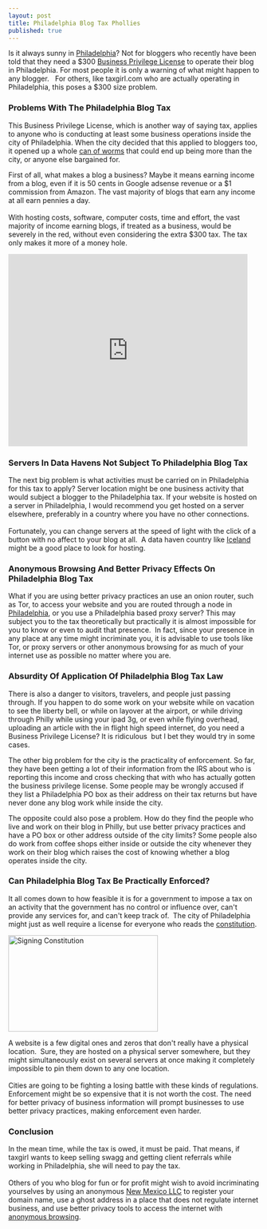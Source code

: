```yaml
---
layout: post
title: Philadelphia Blog Tax Phollies
published: true
---
```

<p>Is it always sunny in <a title="Philadelphia Blog Tax" href="http://www.howtovanish.com/2010/10/philadelphia-blog-tax-phollies/ ‎" target="_blank">Philadelphia</a>?  Not for bloggers who recently have been told that they need a $300 <a title="tax" href="http://business.phila.gov/Pages/BusinessPrivilegeLicense.aspx?stage=Start&amp;type=All%20Business%20Types&amp;section=City%20Registration&amp;BSPContentListItem=Obtain%20a%20Business%20Privilege%20License" target="_blank">Business Privilege License</a> to operate their blog in Philadelphia.  For most people it is only a warning of what might happen to any blogger.    For others, like taxgirl.com who are actually operating in Philadelphia, this poses a $300 size problem.</p>
<h3>Problems With The Philadelphia Blog Tax</h3>
<p>This Business Privilege License, which is another way of saying tax, applies to anyone who is conducting at least some business operations inside the city of Philadelphia.  When the city decided that this applied to bloggers too, it opened up a whole <a title="can of worms" href="http://en.wikipedia.org/wiki/Can_of_worms" target="_blank">can of worms</a> that could end up being more than the city, or anyone else bargained for.</p>
<p>First of all, what makes a blog a business? Maybe it means earning income from a blog, even if it is 50 cents in Google adsense revenue or a $1 commission from Amazon.  The vast majority of blogs that earn any income at all earn pennies a day. <br /><br /> With hosting costs, software, computer costs, time and effort, the vast majority of income earning blogs, if treated as a business, would be severely in the red, without even considering the extra $300 tax.  The tax only makes it more of a money hole.</p>
<p><object classid="clsid:d27cdb6e-ae6d-11cf-96b8-444553540000" width="480" height="385" codebase="http://download.macromedia.com/pub/shockwave/cabs/flash/swflash.cab#version=6,0,40,0"><param name="name" value="Philadelphia Blog Tax" /><param name="src" value="http://www.youtube.com/v/JnX-D4kkPOQ?fs=1" /><embed type="application/x-shockwave-flash" width="480" height="385" src="http://www.youtube.com/v/JnX-D4kkPOQ?fs=1" name="Philadelphia Blog Tax"></embed></object></p>
<h3>Servers In Data Havens Not Subject To Philadelphia Blog Tax</h3>
<p>The next big problem is what activities must be carried on in Philadelphia for this tax to apply?  Server location might be one business activity that would subject a blogger to the Philadelphia tax.  If your website is hosted on a server in Philadelphia, I would recommend you get hosted on a server elsewhere, preferably in a country where you have no other connections. <br /><br /> Fortunately, you can change servers at the speed of light with the click of a button with no affect to your blog at all.  A data haven country like <a title="data haven" href="http://www.technewsdaily.com/iceland-promoted-as-future-data-haven-0225/" target="_blank">Iceland</a> might be a good place to look for hosting.</p>
<h3>Anonymous Browsing And Better Privacy Effects On Philadelphia Blog Tax</h3>
<p>What if you are using better privacy practices an use an onion router, such as Tor, to access your website and you are routed through a node in <a title="liberty" href="http://www.ushistory.org/libertybell/" target="_blank">Philadelphia</a>, or you use a Philadelphia based proxy server?  This may subject you to the tax theoretically but practically it is almost impossible for you to know or even to audit that presence.  In fact, since your presence in any place at any time might incriminate you, it is advisable to use tools like Tor, or proxy servers or other anonymous browsing for as much of your internet use as possible no matter where you are.</p>
<h3>Absurdity Of Application Of Philadelphia Blog Tax Law</h3>
<p>There is also a danger to visitors, travelers, and people just passing through.  If you happen to do some work on your website while on vacation to see the liberty bell, or while on layover at the airport, or while driving through Philly while using your ipad 3g, or even while flying overhead, uploading an article with the in flight high speed internet, do you need a Business Privilege License?  It is ridiculous  but I bet they would try in some cases.</p>
<p>The other big problem for the city is the practicality of enforcement.  So far, they have been getting a lot of their information from the IRS about who is reporting this income and cross checking that with who has actually gotten the business privilege license.  Some people may be wrongly accused if they list a Philadelphia PO box as their address on their tax returns but have never done any blog work while inside the city.</p>
<p>The opposite could also pose a problem.  How do they find the people who live and work on their blog in Philly, but use better privacy practices and have a PO box or other address outside of the city limits?  Some people also do work from coffee shops either inside or outside the city whenever they work on their blog which raises the cost of knowing whether a blog operates inside the city.</p>
<h3>Can Philadelphia Blog Tax Be Practically Enforced?</h3>
<p>It all comes down to how feasible it is for a government to impose a tax on an activity that the government has no control or influence over, can't provide any services for, and can't keep track of.  The city of Philadelphia might just as well require a license for everyone who reads the <a title="constitution" href="http://en.wikipedia.org/wiki/Constitutional_Convention_%28United_States%29" target="_blank">constitution</a>.</p>
<p><a href="http://www.howtovanish.com/wp-content/uploads/2010/10/const.jpg"><img class="aligncenter size-medium wp-image-1645" title="Signing Constitution" src="{{ site.baseurl }}/images/const-300x193.jpg" alt="Signing Constitution" width="300" height="193" /></a></p>
<p>A website is a few digital ones and zeros that don't really have a physical location.  Sure, they are hosted on a physical server somewhere, but they might simultaneously exist on several servers at once making it completely impossible to pin them down to any one location. <br /><br /> Cities are going to be fighting a losing battle with these kinds of regulations.   Enforcement might be so expensive that it is not worth the cost. The need for better privacy of business information will prompt businesses to use better privacy practices, making enforcement even harder.</p>
<h3>Conclusion</h3>
<p>In the mean time, while the tax is owed, it must be paid.  That means, if taxgirl wants to keep selling swagg and getting client referrals while working in Philadelphia, she will need to pay the tax.  <br /><br />Others of you who blog for fun or for profit might wish to avoid incriminating yourselves by using an anonymous <a title="New Mexico LLC" href="http://www.howtovanish.com/2010/09/why-an-asset-protection-attorney-loves-new-mexico-llc-registration/" target="_blank">New Mexico LLC</a> to register your domain name, use a ghost address in a place that does not regulate internet business, and use better privacy tools to access the internet with <a title="anonymous browsing" href="http://www.howtovanish.com/2009/08/anonymous-web-surfing/" target="_blank">anonymous browsing</a>.</p>
